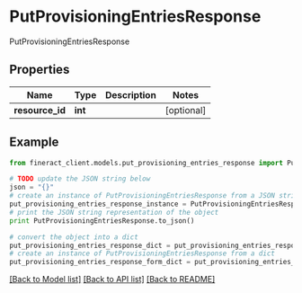 # PutProvisioningEntriesResponse

PutProvisioningEntriesResponse

## Properties

Name | Type | Description | Notes
------------ | ------------- | ------------- | -------------
**resource_id** | **int** |  | [optional] 

## Example

```python
from fineract_client.models.put_provisioning_entries_response import PutProvisioningEntriesResponse

# TODO update the JSON string below
json = "{}"
# create an instance of PutProvisioningEntriesResponse from a JSON string
put_provisioning_entries_response_instance = PutProvisioningEntriesResponse.from_json(json)
# print the JSON string representation of the object
print PutProvisioningEntriesResponse.to_json()

# convert the object into a dict
put_provisioning_entries_response_dict = put_provisioning_entries_response_instance.to_dict()
# create an instance of PutProvisioningEntriesResponse from a dict
put_provisioning_entries_response_form_dict = put_provisioning_entries_response.from_dict(put_provisioning_entries_response_dict)
```
[[Back to Model list]](../README.md#documentation-for-models) [[Back to API list]](../README.md#documentation-for-api-endpoints) [[Back to README]](../README.md)


